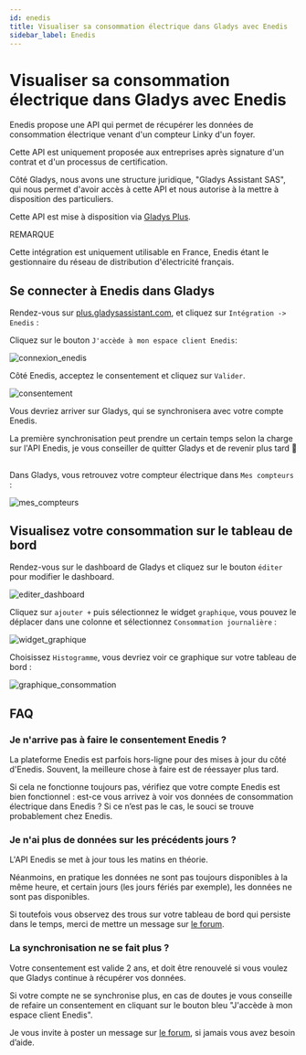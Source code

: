 ```yaml
---
id: enedis
title: Visualiser sa consommation électrique dans Gladys avec Enedis
sidebar_label: Enedis
---
```


# Visualiser sa consommation électrique dans Gladys avec Enedis

Enedis propose une API qui permet de récupérer les données de consommation électrique venant d'un compteur Linky d'un foyer.

Cette API est uniquement proposée aux entreprises après signature d'un contrat et d'un processus de certification.

Côté Gladys, nous avons une structure juridique, "Gladys Assistant SAS", qui nous permet d'avoir accès à cette API et nous autorise à la mettre à disposition des particuliers.

Cette API est mise à disposition via [Gladys Plus](https://gladysassistant.com/fr/plus/).

REMARQUE

Cette intégration est uniquement utilisable en France, Enedis étant le gestionnaire du réseau de distribution d'électricité français.

## Se connecter à Enedis dans Gladys[](https://gladysassistant.com/fr/docs/integrations/enedis/#se-connecter-%C3%A0-enedis-dans-gladys)

Rendez-vous sur [plus.gladysassistant.com](https://plus.gladysassistant.com/), et cliquez sur `Intégration -> Enedis` :

Cliquez sur le bouton `J'accède à mon espace client Enedis`:

![connexion_enedis](<../../../../../static/img/docs/fr/configuration/enedis/connexion _enedis.jpg>)

Côté Enedis, acceptez le consentement et cliquez sur `Valider`.

![consentement](../../../../../static/img/docs/fr/configuration/enedis/consentement.jpg)

Vous devriez arriver sur Gladys, qui se synchronisera avec votre compte Enedis.

La première synchronisation peut prendre un certain temps selon la charge sur l'API Enedis, je vous conseiller de quitter Gladys et de revenir plus tard 🙂

## [](https://gladysassistant.com/fr/docs/integrations/enedis/#visualiser-votre-consommation-%C3%A9lectrique)

Dans Gladys, vous retrouvez votre compteur électrique dans `Mes compteurs` :

![mes_compteurs](<../../../../../static/img/docs/fr/configuration/enedis/mes_compteurs.png>)

## Visualisez votre consommation sur le tableau de bord

Rendez-vous sur le dashboard de Gladys et cliquez sur le bouton `éditer` pour modifier le dashboard.

![editer_dashboard](../../../../../static/img/docs/fr/configuration/enedis/editer_dashboard.png)

Cliquez sur `ajouter +` puis sélectionnez le widget `graphique`, vous pouvez le déplacer dans une colonne et sélectionnez `Consommation journalière` :

![widget_graphique](../../../../../static/img/docs/fr/configuration/enedis/widget_graphique.png)

Choisissez `Histogramme`, vous devriez voir ce graphique sur votre tableau de bord :

![graphique_consommation](../../../../../static/img/docs/fr/configuration/enedis/graphique_consomation.png)

## FAQ[](https://gladysassistant.com/fr/docs/integrations/enedis/#faq)

### Je n'arrive pas à faire le consentement Enedis ?[](https://gladysassistant.com/fr/docs/integrations/enedis/#je-narrive-pas-%C3%A0-faire-le-consentement-enedis-)

La plateforme Enedis est parfois hors-ligne pour des mises à jour du côté d'Enedis. Souvent, la meilleure chose à faire est de réessayer plus tard.

Si cela ne fonctionne toujours pas, vérifiez que votre compte Enedis est bien fonctionnel : est-ce vous arrivez à voir vos données de consommation électrique dans Enedis ? Si ce n’est pas le cas, le souci se trouve probablement chez Enedis.

### Je n'ai plus de données sur les précédents jours ?[](https://gladysassistant.com/fr/docs/integrations/enedis/#je-nai-plus-de-donn%C3%A9es-sur-les-pr%C3%A9c%C3%A9dents-jours-)

L'API Enedis se met à jour tous les matins en théorie.

Néanmoins, en pratique les données ne sont pas toujours disponibles à la même heure, et certain jours (les jours fériés par exemple), les données ne sont pas disponibles.

Si toutefois vous observez des trous sur votre tableau de bord qui persiste dans le temps, merci de mettre un message sur [le forum](https://community.gladysassistant.com/).

### La synchronisation ne se fait plus ?[](https://gladysassistant.com/fr/docs/integrations/enedis/#la-synchronisation-ne-se-fait-plus-)

Votre consentement est valide 2 ans, et doit être renouvelé si vous voulez que Gladys continue à récupérer vos données.

Si votre compte ne se synchronise plus, en cas de doutes je vous conseille de refaire un consentement en cliquant sur le bouton bleu "J'accède à mon espace client Enedis".

Je vous invite à poster un message sur [le forum](https://community.gladysassistant.com/), si jamais vous avez besoin d’aide.